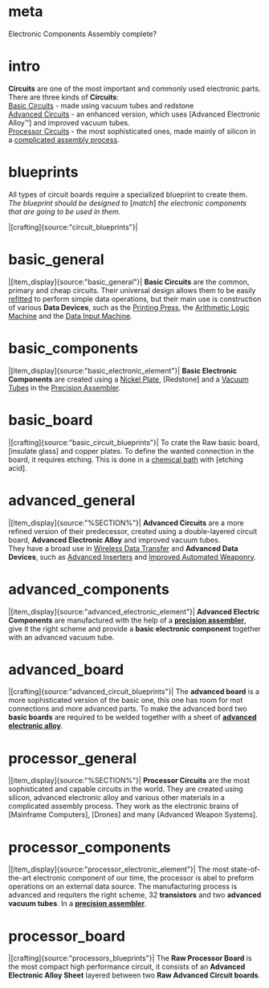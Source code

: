 # meta
Electronic Components
Assembly complete?

# intro
**Circuits** are one of the most important and commonly used electronic parts. 
There are three kinds of **Circuits**:  
[Basic Circuits](#basic_general) - made using vacuum tubes and redstone  
[Advanced Circuits](#advanced_general) - an enhanced version, which uses [Advanced Electronic Alloy™] and improved vacuum tubes.  
[Processor Circuits](#processor_general) - the most sophisticated ones, made mainly of silicon in a [complicated assembly process](precision_assembler).  

# blueprints
All types of circuit boards require a specialized blueprint to create them.  
*The blueprint should be designed to* [*match*] *the electronic components that are going to be used in them.*  
  
|[crafting]{source:"circuit_blueprints"}|  


# basic_general
|[item_display]{source:"basic_general"}|
**Basic Circuits** are the common, primary and cheap circuits. 
Their universal design allows them to be easily [refitted](functional_circuits) to perform simple data operations, 
but their main use is construction of various **Data Devices**, such as 
the [Printing Press](printing_press), the [Arithmetic Logic Machine](arithmetic_logic_machine) and the [Data Input Machine](data_input_machine.md).

# basic_components
|[item_display]{source:"basic_electronic_element"}|
**Basic Electronic Components** are created using a [Nickel Plate](metalPress), [Redstone] and a [Vacuum Tubes](components#2) in the [Precision Assembler](precision_assembler).

# basic_board
|[crafting]{source:"basic_circuit_blueprints"}|
To crate the Raw basic board, [insulate glass] and copper plates. To define the wanted connection in the board, it requires etching.
This is done in a [chemical bath](chemical_bath.md) with [etching acid].

# advanced_general  
|[item_display]{source:"%SECTION%"}|
**Advanced Circuits** are a more refined version of their predecessor, created using a double-layered circuit board, **Advanced Electronic Alloy** and improved vacuum tubes.  
They have a broad use in [Wireless Data Transfer](radio_station) and **Advanced Data Devices**, such as [Advanced Inserters](ii_logi) and [Improved Automated Weaponry](emplacement).

# advanced_components
|[item_display]{source:"advanced_electronic_element"}|
**Advanced Electric Components** are manufactured with the help of a [**precision assembler**](precision_assembler.md), give it the right scheme and provide a **basic electronic component** together with an advanced vacuum tube.

# advanced_board
|[crafting]{source:"advanced_circuit_blueprints"}|
The **advanced board** is a more sophisticated version of the basic one, this one has room for mot connections and more advanced parts.
To make the advanced bord two **basic boards** are required to be welded together with a sheet of [**advanced electronic alloy**](AEL).

# processor_general  
|[item_display]{source:"%SECTION%"}|
**Processor Circuits** are the most sophisticated and capable circuits in the world. They are created using silicon, advanced
electronic alloy and various other materials in a complicated assembly process.
They work as the electronic brains of [Mainframe Computers], [Drones] and many [Advanced Weapon Systems]. 

# processor_components
|[item_display]{source:"processor_electronic_element"}|
The most state-of-the-art electronic component of our time, the processor is abel to preform operations on an external data source.
The manufacturing process is advanced and requiters the right scheme, 32 **transistors** and two **advanced vacuum tubes**. In a [**precision assembler**](precision_assembler.md).

# processor_board
|[crafting]{source:"processors_blueprints"}|
The **Raw Processor Board** is the most compact high performance circuit, it consists of an **Advanced Electronic Alloy Sheet** layered between two **Raw Advanced Circuit boards**.